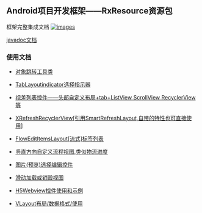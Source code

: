 Android项目开发框架——RxResource资源包
----

框架完整集成文档 <a href="https://github.com/smart005/okandroid">![images](https://img.shields.io/badge/OkAndroid-V1.x-brightgreen.svg)</a>

[javadoc文档](http://htmlpreview.github.io/?https://github.com/smart005/RxResource/blob/master/javadoc/index.html)

### 使用文档
* [对象跳转工具类](/docs/object_jump_utils.md)
* [TabLayoutindicator选择指示器](/docs/tab_layout_indicator.md)
* [视差列表控件——头部自定义布局+tab+ListView ScrollView RecyclerView等](/docs/parallax_list.md)
* [XRefreshRecyclerView[引用SmartRefreshLayout,自带的特性也可直接使用]](/docs/xrecyclerview.md)
* [FlowEditItemsLayout[流式]标签列表](/docs/tag_list.md)
* [竖直方向自定义流程视图,类似物流进度](/docs/vertical_flow_track.md)
* [图片(预览)选择编辑控件](/docs/picture_select_editor.md)
* [滑动加载或销毁视图](/docs/silding_load_finish_view.md)
* [H5Webview控件使用和示例](/docs/h5webview_api_demo.md)

* [VLayout布局/数据格式/使用](/docs/vlayout_use.md)